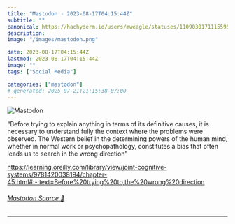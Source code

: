 ```yaml
---
title: "Mastodon - 2023-08-17T04:15:44Z"
subtitle: ""
canonical: https://hachyderm.io/users/mweagle/statuses/110903017111559510
description:
image: "/images/mastodon.png"

date: 2023-08-17T04:15:44Z
lastmod: 2023-08-17T04:15:44Z
image: ""
tags: ["Social Media"]

categories: ["mastodon"]
# generated: 2025-07-21T21:15:38-07:00
---
```

![Mastodon](/images/mastodon.png)

<p>“Before trying to explain anything in terms of its definitive causes, it is necessary to understand fully the context where the problems were  observed.  The Western belief in the determining powers of the human mind, whether in normal  work or psychopathology, constitutes a bias that often leads us to search in the wrong direction”</p><p><a href="https://learning.oreilly.com/library/view/joint-cognitive-systems/9781420038194/chapter-45.html#:-:text=Before%20trying%20to,the%20wrong%20direction" target="_blank" rel="nofollow noopener noreferrer" translate="no"><span class="invisible">https://</span><span class="ellipsis">learning.oreilly.com/library/v</span><span class="invisible">iew/joint-cognitive-systems/9781420038194/chapter-45.html#:-:text=Before%20trying%20to,the%20wrong%20direction</span></a></p>


###### [Mastodon Source 🐘](https://hachyderm.io/@mweagle/110903017111559510)

___
